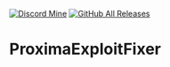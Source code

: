 [![Discord Mine](https://img.shields.io/discord/807380182729228298?label=chat&logo=discord&logoColor=white)](https://discord.gg/bg4VAaGHQ7)
[![GitHub All Releases](https://img.shields.io/github/downloads/moom0o/AnarchyExploitFixes/total.svg)](https://ПошелНахуй.org)

# ProximaExploitFixer
